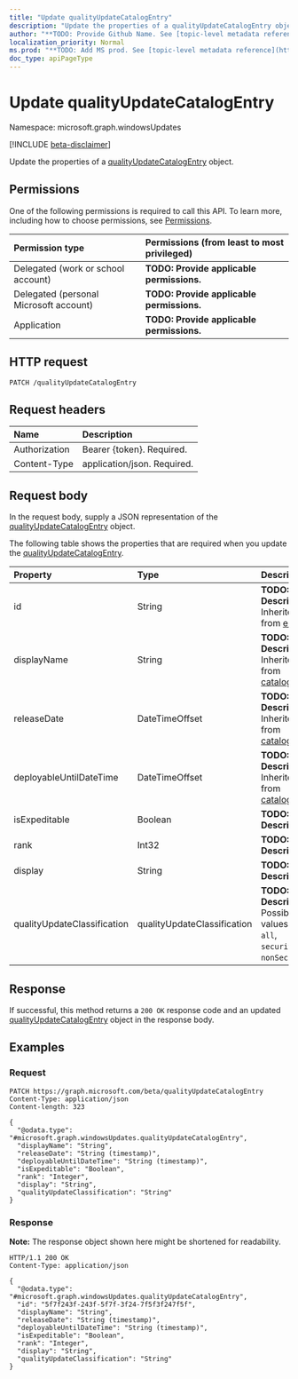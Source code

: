 ```yaml
---
title: "Update qualityUpdateCatalogEntry"
description: "Update the properties of a qualityUpdateCatalogEntry object."
author: "**TODO: Provide Github Name. See [topic-level metadata reference](https://msgo.azurewebsites.net/add/document/guidelines/metadata.html#topic-level-metadata)**"
localization_priority: Normal
ms.prod: "**TODO: Add MS prod. See [topic-level metadata reference](https://msgo.azurewebsites.net/add/document/guidelines/metadata.html#topic-level-metadata)**"
doc_type: apiPageType
---
```


# Update qualityUpdateCatalogEntry
Namespace: microsoft.graph.windowsUpdates

[!INCLUDE [beta-disclaimer](../../includes/beta-disclaimer.md)]

Update the properties of a [qualityUpdateCatalogEntry](../resources/windowsupdates-qualityupdatecatalogentry.md) object.

## Permissions
One of the following permissions is required to call this API. To learn more, including how to choose permissions, see [Permissions](/graph/permissions-reference).

|Permission type|Permissions (from least to most privileged)|
|:---|:---|
|Delegated (work or school account)|**TODO: Provide applicable permissions.**|
|Delegated (personal Microsoft account)|**TODO: Provide applicable permissions.**|
|Application|**TODO: Provide applicable permissions.**|

## HTTP request

<!-- {
  "blockType": "ignored"
}
-->
``` http
PATCH /qualityUpdateCatalogEntry
```

## Request headers
|Name|Description|
|:---|:---|
|Authorization|Bearer {token}. Required.|
|Content-Type|application/json. Required.|

## Request body
In the request body, supply a JSON representation of the [qualityUpdateCatalogEntry](../resources/windowsupdates-qualityupdatecatalogentry.md) object.

The following table shows the properties that are required when you update the [qualityUpdateCatalogEntry](../resources/windowsupdates-qualityupdatecatalogentry.md).

|Property|Type|Description|
|:---|:---|:---|
|id|String|**TODO: Add Description** Inherited from [entity](../resources/windowsupdates-entity.md)|
|displayName|String|**TODO: Add Description** Inherited from [catalogEntry](../resources/windowsupdates-catalogentry.md)|
|releaseDate|DateTimeOffset|**TODO: Add Description** Inherited from [catalogEntry](../resources/windowsupdates-catalogentry.md)|
|deployableUntilDateTime|DateTimeOffset|**TODO: Add Description** Inherited from [catalogEntry](../resources/windowsupdates-catalogentry.md)|
|isExpeditable|Boolean|**TODO: Add Description**|
|rank|Int32|**TODO: Add Description**|
|display|String|**TODO: Add Description**|
|qualityUpdateClassification|qualityUpdateClassification|**TODO: Add Description**. Possible values are: `all`, `security`, `nonSecurity`.|



## Response

If successful, this method returns a `200 OK` response code and an updated [qualityUpdateCatalogEntry](../resources/windowsupdates-qualityupdatecatalogentry.md) object in the response body.

## Examples

### Request
<!-- {
  "blockType": "request",
  "name": "update_qualityupdatecatalogentry"
}
-->
``` http
PATCH https://graph.microsoft.com/beta/qualityUpdateCatalogEntry
Content-Type: application/json
Content-length: 323

{
  "@odata.type": "#microsoft.graph.windowsUpdates.qualityUpdateCatalogEntry",
  "displayName": "String",
  "releaseDate": "String (timestamp)",
  "deployableUntilDateTime": "String (timestamp)",
  "isExpeditable": "Boolean",
  "rank": "Integer",
  "display": "String",
  "qualityUpdateClassification": "String"
}
```


### Response
**Note:** The response object shown here might be shortened for readability.
<!-- {
  "blockType": "response",
  "truncated": true
}
-->
``` http
HTTP/1.1 200 OK
Content-Type: application/json

{
  "@odata.type": "#microsoft.graph.windowsUpdates.qualityUpdateCatalogEntry",
  "id": "5f7f243f-243f-5f7f-3f24-7f5f3f247f5f",
  "displayName": "String",
  "releaseDate": "String (timestamp)",
  "deployableUntilDateTime": "String (timestamp)",
  "isExpeditable": "Boolean",
  "rank": "Integer",
  "display": "String",
  "qualityUpdateClassification": "String"
}
```

